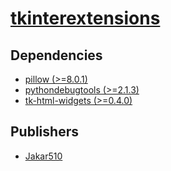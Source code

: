 # [tkinterextensions](https://pypi.org/project/tkinterextensions)

## Dependencies
- [pillow (>=8.0.1)](packages/p/pillow.md)
- [pythondebugtools (>=2.1.3)](packages/p/pythondebugtools.md)
- [tk-html-widgets (>=0.4.0)](packages/t/tk-html-widgets.md)



## Publishers
- [Jakar510](https://pypi.org/user/Jakar510)

